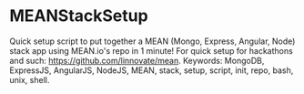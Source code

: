 MEANStackSetup
==============

Quick setup script to put together a MEAN (Mongo, Express, Angular, Node) stack app using MEAN.io's repo in 1 minute! For quick setup for hackathons and such: https://github.com/linnovate/mean. Keywords: MongoDB, ExpressJS, AngularJS, NodeJS, MEAN, stack, setup, script, init, repo, bash, unix, shell.
